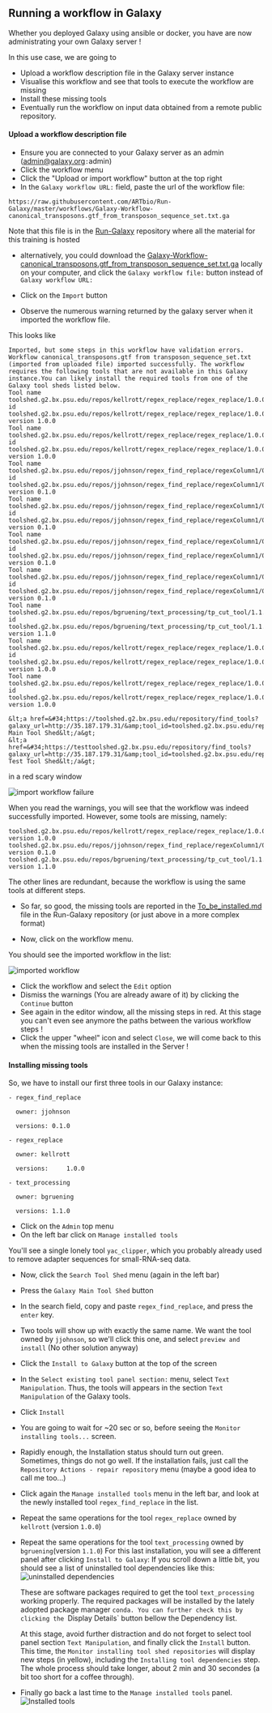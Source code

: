 ## Running a workflow in Galaxy

Whether you deployed Galaxy using ansible or docker, you have are now administrating your
own Galaxy server !

In this use case, we are going to 

- Upload a workflow description file in the Galaxy server instance
- Visualise this workflow and see that tools to execute the workflow are missing
- Install these missing tools
- Eventually run the workflow on input data obtained from a remote public repository.

#### Upload a workflow description file

- Ensure you are connected to your Galaxy server as an admin (admin@galaxy.org`:`admin)
- Click the workflow menu
- Click the "Upload or import workflow" button at the top right
- In the `Galaxy workflow URL:` field, paste the url of the workflow file:

`https://raw.githubusercontent.com/ARTbio/Run-Galaxy/master/workflows/Galaxy-Workflow-canonical_transposons.gtf_from_transposon_sequence_set.txt.ga`

Note that this file is in the [Run-Galaxy](https://github.com/ARTbio/Run-Galaxy) repository where all the material for this training
is hosted

- alternatively, you could download the [Galaxy-Workflow-canonical_transposons.gtf_from_transposon_sequence_set.txt.ga](https://raw.githubusercontent.com/ARTbio/Run-Galaxy/master/workflows/Galaxy-Workflow-canonical_transposons.gtf_from_transposon_sequence_set.txt.ga)
locally on your computer, and click the `Galaxy workflow file:` button instead of `Galaxy workflow URL:`

- Click on the `Import` button

- Observe the numerous warning returned by the galaxy server when it imported the workflow file.

This looks like
```
Imported, but some steps in this workflow have validation errors. Workflow canonical_transposons.gtf from transposon_sequence_set.txt (imported from uploaded file) imported successfully. The workflow requires the following tools that are not available in this Galaxy instance.You can likely install the required tools from one of the Galaxy tool sheds listed below.
Tool name toolshed.g2.bx.psu.edu/repos/kellrott/regex_replace/regex_replace/1.0.0, id toolshed.g2.bx.psu.edu/repos/kellrott/regex_replace/regex_replace/1.0.0, version 1.0.0
Tool name toolshed.g2.bx.psu.edu/repos/kellrott/regex_replace/regex_replace/1.0.0, id toolshed.g2.bx.psu.edu/repos/kellrott/regex_replace/regex_replace/1.0.0, version 1.0.0
Tool name toolshed.g2.bx.psu.edu/repos/jjohnson/regex_find_replace/regexColumn1/0.1.0, id toolshed.g2.bx.psu.edu/repos/jjohnson/regex_find_replace/regexColumn1/0.1.0, version 0.1.0
Tool name toolshed.g2.bx.psu.edu/repos/jjohnson/regex_find_replace/regexColumn1/0.1.0, id toolshed.g2.bx.psu.edu/repos/jjohnson/regex_find_replace/regexColumn1/0.1.0, version 0.1.0
Tool name toolshed.g2.bx.psu.edu/repos/jjohnson/regex_find_replace/regexColumn1/0.1.0, id toolshed.g2.bx.psu.edu/repos/jjohnson/regex_find_replace/regexColumn1/0.1.0, version 0.1.0
Tool name toolshed.g2.bx.psu.edu/repos/jjohnson/regex_find_replace/regexColumn1/0.1.0, id toolshed.g2.bx.psu.edu/repos/jjohnson/regex_find_replace/regexColumn1/0.1.0, version 0.1.0
Tool name toolshed.g2.bx.psu.edu/repos/bgruening/text_processing/tp_cut_tool/1.1.0, id toolshed.g2.bx.psu.edu/repos/bgruening/text_processing/tp_cut_tool/1.1.0, version 1.1.0
Tool name toolshed.g2.bx.psu.edu/repos/kellrott/regex_replace/regex_replace/1.0.0, id toolshed.g2.bx.psu.edu/repos/kellrott/regex_replace/regex_replace/1.0.0, version 1.0.0
Tool name toolshed.g2.bx.psu.edu/repos/kellrott/regex_replace/regex_replace/1.0.0, id toolshed.g2.bx.psu.edu/repos/kellrott/regex_replace/regex_replace/1.0.0, version 1.0.0

&lt;a href=&#34;https://toolshed.g2.bx.psu.edu/repository/find_tools?galaxy_url=http://35.187.179.31/&amp;tool_id=toolshed.g2.bx.psu.edu/repos/kellrott/regex_replace/regex_replace/1.0.0,toolshed.g2.bx.psu.edu/repos/kellrott/regex_replace/regex_replace/1.0.0,toolshed.g2.bx.psu.edu/repos/jjohnson/regex_find_replace/regexColumn1/0.1.0,toolshed.g2.bx.psu.edu/repos/jjohnson/regex_find_replace/regexColumn1/0.1.0,toolshed.g2.bx.psu.edu/repos/jjohnson/regex_find_replace/regexColumn1/0.1.0,toolshed.g2.bx.psu.edu/repos/jjohnson/regex_find_replace/regexColumn1/0.1.0,toolshed.g2.bx.psu.edu/repos/bgruening/text_processing/tp_cut_tool/1.1.0,toolshed.g2.bx.psu.edu/repos/kellrott/regex_replace/regex_replace/1.0.0,toolshed.g2.bx.psu.edu/repos/kellrott/regex_replace/regex_replace/1.0.0,&#34;&gt;Galaxy Main Tool Shed&lt;/a&gt;
&lt;a href=&#34;https://testtoolshed.g2.bx.psu.edu/repository/find_tools?galaxy_url=http://35.187.179.31/&amp;tool_id=toolshed.g2.bx.psu.edu/repos/kellrott/regex_replace/regex_replace/1.0.0,toolshed.g2.bx.psu.edu/repos/kellrott/regex_replace/regex_replace/1.0.0,toolshed.g2.bx.psu.edu/repos/jjohnson/regex_find_replace/regexColumn1/0.1.0,toolshed.g2.bx.psu.edu/repos/jjohnson/regex_find_replace/regexColumn1/0.1.0,toolshed.g2.bx.psu.edu/repos/jjohnson/regex_find_replace/regexColumn1/0.1.0,toolshed.g2.bx.psu.edu/repos/jjohnson/regex_find_replace/regexColumn1/0.1.0,toolshed.g2.bx.psu.edu/repos/bgruening/text_processing/tp_cut_tool/1.1.0,toolshed.g2.bx.psu.edu/repos/kellrott/regex_replace/regex_replace/1.0.0,toolshed.g2.bx.psu.edu/repos/kellrott/regex_replace/regex_replace/1.0.0,&#34;&gt;Galaxy Test Tool Shed&lt;/a&gt;
```
in a red scary window

![import workflow failure](images/failed_import_workflow.png)

When you read the warnings, you will see that the workflow was indeed successfully imported.
However, some tools are missing, namely:
```
toolshed.g2.bx.psu.edu/repos/kellrott/regex_replace/regex_replace/1.0.0, version 1.0.0
toolshed.g2.bx.psu.edu/repos/jjohnson/regex_find_replace/regexColumn1/0.1.0, version 0.1.0
toolshed.g2.bx.psu.edu/repos/bgruening/text_processing/tp_cut_tool/1.1.0, version 1.1.0
```

The other lines are redundant, because the workflow is using the same tools at different steps.

- So far, so good, the missing tools are reported in the [To_be_installed.md](https://github.com/ARTbio/Run-Galaxy/blob/master/workflows/To_be_installed.md)
file in the Run-Galaxy repository (or just above in a more complex format)

- Now, click on the workflow menu.

You should see the imported workflow in the list:

![imported workflow](images/imported_workflow.png)

- Click the workflow and select the `Edit` option
- Dismiss the warnings (You are already aware of it) by clicking the `Continue` button
- See again in the editor window, all the missing steps in red. At this stage you can't
even see anymore the paths between the various workflow steps !
- Click the upper "wheel" icon and select `Close`, we will come back to this when the missing tools are installed in the Server !

#### Installing missing tools

So, we have to install our first three tools in our Galaxy instance:

    - regex_find_replace
    
      owner: jjohnson
    
      versions: 0.1.0
      
    - regex_replace
    
      owner: kellrott
    
      versions: 	1.0.0
      
    - text_processing
    
      owner: bgruening
    
      versions: 1.1.0

- Click on the `Admin` top menu
- On the left bar click on `Manage installed tools`

You'll see a single lonely tool `yac_clipper`, which you probably already used
to remove adapter sequences for small-RNA-seq data.

- Now, click the `Search Tool Shed` menu (again in the left bar)
- Press the `Galaxy Main Tool Shed` button
- In the search field, copy and paste `regex_find_replace`, and press the `enter` key.
- Two tools will show up with exactly the same name.
    We want the tool owned by `jjohnson`, so we'll click this one, and select `preview and install` (No other solution anyway)
- Click the `Install to Galaxy` button at the top of the screen
- In the `Select existing tool panel section:` menu, select `Text Manipulation`.
Thus, the tools will appears in the section `Text Manipulation` of the Galaxy tools.
- Click `Install`
- You are going to wait for ~20 sec or so, before seeing the `Monitor installing tools...` screen.
- Rapidly enough, the Installation status should turn out green. Sometimes, things do not go well.
If the installation fails, just call the `Repository Actions - repair repository` menu
(maybe a good idea to call me too...)
- Click again the `Manage installed tools` menu in the left bar, and look at the newly
installed tool `regex_find_replace` in the list.


- Repeat the same operations for the tool `regex_replace` owned by `kellrott` (version `1.0.0`)

- Repeat the same operations for the tool `text_processing` owned by `bgruening`(version `1.1.0`)
   For this last installation, you will see a different panel after clicking `Install to Galaxy`:
   If you scroll down a little bit, you should see a list of uninstalled tool dependencies like this:
   ![uninstalled dependencies](images/uninstalled_dependencies.png)
   
   These are software packages required to get the tool `text_processing` working properly.
   The required packages will be installed by the lately adopted package manager `conda.
   You can further check this by clicking the `Display Details` button bellow the Dependency list.
   
   At this stage, avoid further distraction and do not forget to select tool panel section
   `Text Manipulation`, and finally click the `Install` button.
   This time, the `Monitor installing tool shed repositories` will display new steps (in yellow),
   including the `Installing tool dependencies` step. The whole process should take longer,
   about 2 min and 30 secondes (a bit too short for a coffee through).
- Finally go back a last time to the `Manage installed tools` panel.
    ![Installed tools](images/installed_tools.png)
    



